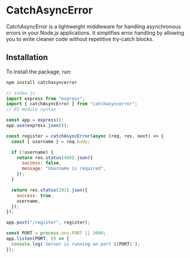 # CatchAsyncError

CatchAsyncError is a lightweight middleware for handling asynchronous errors in your Node.js applications. It simplifies error handling by allowing you to write cleaner code without repetitive try-catch blocks.

## Installation

To install the package, run:

```bash
npm install catchasyncerror

```

```js
// index.js
import express from "express";
import { catchAsyncError } from "catchasyncerror";
// ES module syntax

const app = express();
app.use(express.json());

const register = catchAsyncError(async (req, res, next) => {
  const { username } = req.body;

  if (!username) {
    return res.status(400).json({
      success: false,
      message: "Username is required",
    });
  }

  return res.status(201).json({
    success: true,
    username,
  });
});

app.post("/register", register);

const PORT = process.env.PORT || 3000;
app.listen(PORT, () => {
  console.log(`Server is running on port ${PORT}`);
});
```
